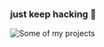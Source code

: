 ### just keep hacking :hammer:

![Some of my projects](https://raw.githubusercontent.com/chrisdalke/chrisdalke/master/github%20tiles%v3.png)
